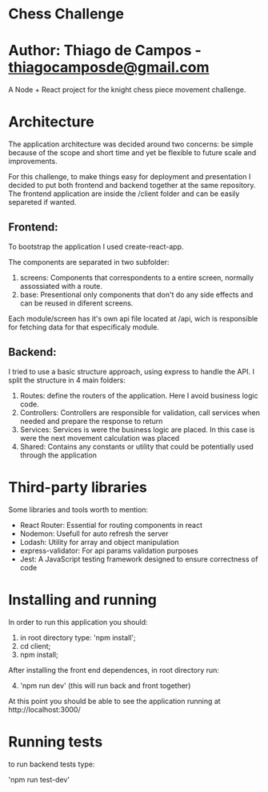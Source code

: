 # Chess Challenge

# Author: Thiago de Campos - thiagocamposde@gmail.com

A Node + React project for the knight chess piece movement challenge.

# Architecture

The application architecture was decided around two concerns: be simple because of the scope and short time and yet be flexible to future scale and improvements.

For this challenge, to make things easy for deployment and presentation I decided to put both frontend and backend together at the same repository. The frontend application are inside the /client folder and can be easily separeted if wanted.

## Frontend:

To bootstrap the application I used create-react-app.

The components are separated in two subfolder:

1. screens: Components that correspondents to a entire screen, normally assossiated with a route.
2. base: Presentional only components that don't do any side effects and can be reused in diferent screens.

Each module/screen has it's own api file located at /api, wich is responsible for fetching data for that especificaly module.

## Backend:

I tried to use a basic structure approach, using express to handle the API.
I split the structure in 4 main folders:

1. Routes: define the routers of the application. Here I avoid business logic code.
2. Controllers: Controllers are responsible for validation, call services when needed and prepare the response to return
3. Services: Services is were the business logic are placed. In this case is were the next movement calculation was placed
4. Shared: Contains any constants or utility that could be potentially used through the application

# Third-party libraries

Some libraries and tools worth to mention:

- React Router: Essential for routing components in react
- Nodemon: Usefull for auto refresh the server
- Lodash: Utility for array and object manipulation
- express-validator: For api params validation purposes
- Jest: A JavaScript testing framework designed to ensure correctness of code

# Installing and running

In order to run this application you should:

1. in root directory type: 'npm install';
2. cd client;
3. npm install;

After installing the front end dependences, in root directory run:

4. 'npm run dev' (this will run back and front together)

At this point you should be able to see the application running at http://localhost:3000/

# Running tests

to run backend tests type:

'npm run test-dev'

